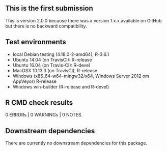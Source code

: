 ## This is the first submission

This is version 2.0.0 because there was a version 1.x.x available on GitHub but there is no backward compatibility.

## Test environments

* local Debian testing (4.18.0-2-amd64), R-3.6.1
* Ubuntu 14.04 (on TravisCI): R-release
* Ubuntu 16.04 (on Travis-CI): R-devel
* MacOSX 10.13.3 (on TravisCI), R-release
* Windows (x86_64-w64-mingw32/x64, Windows Server 2012 om AppVeyor) R-release
* Windows win-builder (R-release and R-devel)


## R CMD check results

0 ERRORs | 0 WARNINGs | 0 NOTES.


## Downstream dependencies

There are currently no downstream dependencies for this package.
